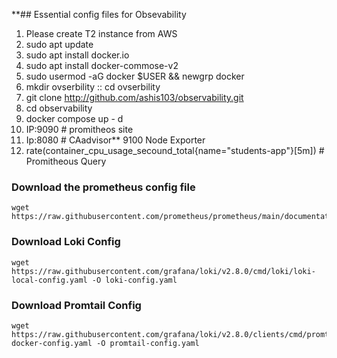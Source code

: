 

**## Essential config files for Obsevability

1. Please create T2 instance from AWS 
2. sudo apt update 
3. sudo apt install docker.io
4. sudo apt install docker-commose-v2
5. sudo usermod -aG docker $USER && newgrp docker
6. mkdir ovserbility :: cd ovserbility
7. git clone http://github.com/ashis103/observability.git
8. cd observability
9. docker compose up - d
10. IP:9090   # promitheos site
11. Ip:8080  # CAadvisor** 9100 Node Exporter 
12. rate(container_cpu_usage_secound_total{name="students-app"}[5m])   # Promitheous Query 

### Download the prometheus config file  
  
	wget https://raw.githubusercontent.com/prometheus/prometheus/main/documentation/examples/prometheus.yml**


### Download Loki Config 
	wget https://raw.githubusercontent.com/grafana/loki/v2.8.0/cmd/loki/loki-local-config.yaml -O loki-config.yaml

  
### Download Promtail Config

 
	wget https://raw.githubusercontent.com/grafana/loki/v2.8.0/clients/cmd/promtail/promtail-docker-config.yaml -O promtail-config.yaml

